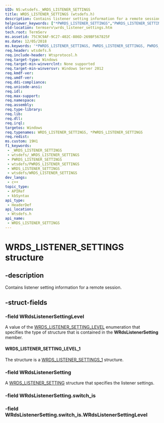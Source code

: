 ```yaml
---
UID: NS:wtsdefs._WRDS_LISTENER_SETTINGS
title: WRDS_LISTENER_SETTINGS (wtsdefs.h)
description: Contains listener setting information for a remote session.
helpviewer_keywords: ["*PWRDS_LISTENER_SETTINGS","PWRDS_LISTENER_SETTINGS","PWRDS_LISTENER_SETTINGS structure pointer [Remote Desktop Services]","WRDS_LISTENER_SETTINGS","WRDS_LISTENER_SETTINGS structure [Remote Desktop Services]","WRDS_LISTENER_SETTING_LEVEL_1","termserv.wrds_listener_settings","wtsdefs/PWRDS_LISTENER_SETTINGS","wtsdefs/WRDS_LISTENER_SETTINGS"]
old-location: termserv\wrds_listener_settings.htm
tech.root: TermServ
ms.assetid: 75C9C9AF-9C27-402C-886D-269BF567825F
ms.date: 12/05/2018
ms.keywords: '*PWRDS_LISTENER_SETTINGS, PWRDS_LISTENER_SETTINGS, PWRDS_LISTENER_SETTINGS structure pointer [Remote Desktop Services], WRDS_LISTENER_SETTINGS, WRDS_LISTENER_SETTINGS structure [Remote Desktop Services], WRDS_LISTENER_SETTING_LEVEL_1, termserv.wrds_listener_settings, wtsdefs/PWRDS_LISTENER_SETTINGS, wtsdefs/WRDS_LISTENER_SETTINGS'
req.header: wtsdefs.h
req.include-header: Wtsprotocol.h
req.target-type: Windows
req.target-min-winverclnt: None supported
req.target-min-winversvr: Windows Server 2012
req.kmdf-ver: 
req.umdf-ver: 
req.ddi-compliance: 
req.unicode-ansi: 
req.idl: 
req.max-support: 
req.namespace: 
req.assembly: 
req.type-library: 
req.lib: 
req.dll: 
req.irql: 
targetos: Windows
req.typenames: WRDS_LISTENER_SETTINGS, *PWRDS_LISTENER_SETTINGS
req.redist: 
ms.custom: 19H1
f1_keywords:
 - _WRDS_LISTENER_SETTINGS
 - wtsdefs/_WRDS_LISTENER_SETTINGS
 - PWRDS_LISTENER_SETTINGS
 - wtsdefs/PWRDS_LISTENER_SETTINGS
 - WRDS_LISTENER_SETTINGS
 - wtsdefs/WRDS_LISTENER_SETTINGS
dev_langs:
 - c++
topic_type:
 - APIRef
 - kbSyntax
api_type:
 - HeaderDef
api_location:
 - Wtsdefs.h
api_name:
 - WRDS_LISTENER_SETTINGS
---
```


# WRDS_LISTENER_SETTINGS structure


## -description

Contains listener setting information for a remote session.

## -struct-fields

### -field WRdsListenerSettingLevel

A value of the <a href="/windows/desktop/api/wtsdefs/ne-wtsdefs-wrds_listener_setting_level">WRDS_LISTENER_SETTING_LEVEL</a> enumeration that specifies the type of structure that is contained in the <b>WRdsListenerSetting</b> member.



#### WRDS_LISTENER_SETTING_LEVEL_1

The structure is a <a href="/windows/desktop/api/wtsdefs/ns-wtsdefs-wrds_listener_settings_1">WRDS_LISTENER_SETTINGS_1</a> structure.

### -field WRdsListenerSetting

A <a href="/windows/desktop/api/wtsdefs/ns-wtsdefs-wrds_listener_setting">WRDS_LISTENER_SETTING</a> structure that specifies the listener settings.

### -field WRdsListenerSetting.switch_is

### -field WRdsListenerSetting.switch_is.WRdsListenerSettingLevel